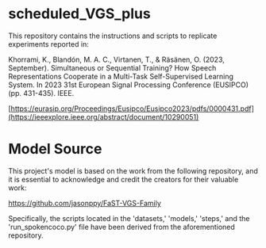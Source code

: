 # scheduled_VGS_plus

This repository contains the instructions and scripts to replicate experiments reported in:

Khorrami, K., Blandón, M. A. C., Virtanen, T., & Räsänen, O. (2023, September). Simultaneous or Sequential Training? How Speech Representations Cooperate in a Multi-Task Self-Supervised Learning System. In 2023 31st European Signal Processing Conference (EUSIPCO) (pp. 431-435). IEEE.

[https://eurasip.org/Proceedings/Eusipco/Eusipco2023/pdfs/0000431.pdf](https://ieeexplore.ieee.org/abstract/document/10290051)

# Model Source

This project's model is based on the work from the following repository, and it is essential to acknowledge and credit the creators for their valuable work:

https://github.com/jasonppy/FaST-VGS-Family

Specifically, the scripts located in the 'datasets,' 'models,' 'steps,' and the 'run_spokencoco.py' file have been derived from the aforementioned repository.
